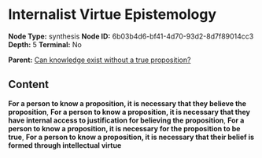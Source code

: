 # Internalist Virtue Epistemology

**Node Type:** synthesis
**Node ID:** 6b03b4d6-bf41-4d70-93d2-8d7f89014cc3
**Depth:** 5
**Terminal:** No

**Parent:** [Can knowledge exist without a true proposition?](can-knowledge-exist-without-a-true-proposition-antithesis-ee4c075d-2805-46b0-ad86-415fd501f898.md)

## Content

**For a person to know a proposition, it is necessary that they believe the proposition**, **For a person to know a proposition, it is necessary that they have internal access to justification for believing the proposition**, **For a person to know a proposition, it is necessary for the proposition to be true**, **For a person to know a proposition, it is necessary that their belief is formed through intellectual virtue**
